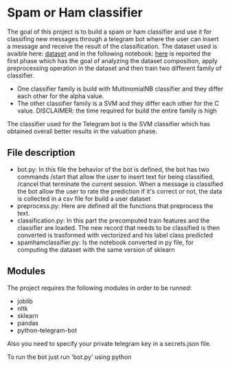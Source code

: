 # Spam or Ham classifier

The goal of this project is to build a spam or ham classifier and use it for classifing new messages through a telegram bot where the user can insert a message and receive the result of the classification.
The dataset used is avaible here: [dataset]() and in the following notebook: [here](https://colab.research.google.com/drive/1rAQg8OOVOhZLY3gREc_ryeLPrzt1c0Ou?usp=sharing) is reported the first phase which has the goal of analyzing the dataset composition, apply preprocessing operation in the dataset and then train two different family of classifier.

- One classifier family is build with MultinomialNB classifier and they differ each other for the alpha value.
- The other classifier family is a SVM and they differ each other for the C value. DISCLAIMER: the time required for build the entire family is high

The classifier used for the Telegram bot is the SVM classifier which has obtained overall better results in the valuation phase.  

## File description
- bot.py: In this file the behavior of the bot is defined, the bot has two commands /start that allow the user to insert text for being classified, /cancel that terminate the current session. When a message is classified the bot allow the user to rate the prediction if it's correct or not, the data is collected in a csv file for build a user dataset
- preprocess.py: Here are defined all the functions that preprocess the text.
- classification.py: In this part the precomputed train features and the classifier are loaded. The new record that needs to be classified is then converted is trasformed with vectorized and his label class predicted
- spamhamclassifier.py: Is the notebook converted in py file, for computing the dataset with the same version of sklearn

## Modules
The project requires the following modules in order to be runned:
- joblib
- nltk
- sklearn
- pandas
- python-telegram-bot

Also you need to specify your private telegram key in a secrets.json file.

To run the bot just run 'bot.py' using python